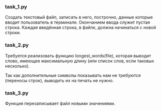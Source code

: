 ### task_1.py
Создать текстовый файл, записать в него, построчно, данные которые вводит пользователь в терминале. Окончанием ввода служит пустая строка. Каждая введённая строка, в файле, должна начинаться с новой строки.
### task_2.py
Требуется реализовать функцию longest_words(file), которая выводит слово, имеющее максимальную длину (или список слов, если таковых несколько).

Так как дополнительные символы показывать нам не требуются (переносы строк), 
выводить их на печать не нужно.
### task_3.py
Функция перезаписывает файл новыми значениями.